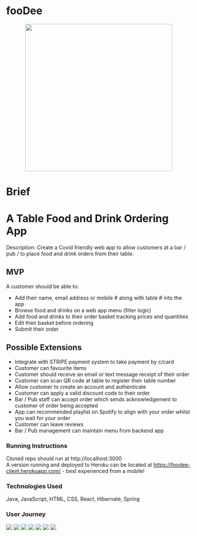 # fooDee

<p align="center">
<img width="400" src="https://github.com/Laurelinex/fooDee/blob/main/client/src/media/fooDeeLogoTransparent.png.png">
</p>


# Brief
# A Table Food and Drink Ordering App

Description: Create a Covid friendly web app to allow customers at a bar / pub / to place food and drink orders from their table.

## MVP

A customer should be able to:

-   Add their name, email address or mobile # along with table # into the app
-   Browse food and drinks on a web app menu (filter logic)
-   Add food and drinks to their order basket tracking prices and quantities
-   Edit their basket before ordering
-   Submit their order

## Possible Extensions

-   Integrate with STRIPE payment system to take payment by c/card
-   Customer can favourite items
-   Customer should receive an email or text message receipt of their order
-   Customer can scan QR code at table to register their table number
-   Allow customer to create an account and authenticate
-   Customer can apply a valid discount code to their order
-   Bar / Pub staff can accept order which sends acknowledgement to customer of order being accepted
-   App can recommended playlist on Spotify to align with your order whilst you wait for your order
-   Customer can leave reviews
-   Bar / Pub management can maintain menu from backend app

### Running Instructions
Cloned repo should run at http://localhost:3000 \
A version running and deployed to Heroku can be located at https://foodee-client.herokuapp.com/ - best experienced from a mobile!

<h3>Technologies Used</h3>
Java, JavaScript, HTML, CSS, React, Hibernate, Spring

<h3>User Journey</h3>

<img src="https://github.com/Laurelinex/fooDee/blob/main/client/src/media/readme/journey_1.png">
<img src="https://github.com/Laurelinex/fooDee/blob/main/client/src/media/readme/journey_2.png">
<img src="https://github.com/Laurelinex/fooDee/blob/main/client/src/media/readme/journey_3.png">
<img src="https://github.com/Laurelinex/fooDee/blob/main/client/src/media/readme/journey_4.png">
<img src="https://github.com/Laurelinex/fooDee/blob/main/client/src/media/readme/journey_5.png">
<img src="https://github.com/Laurelinex/fooDee/blob/main/client/src/media/readme/journey_6.png">
<img src="https://github.com/Laurelinex/fooDee/blob/main/client/src/media/readme/journey_7.png">
